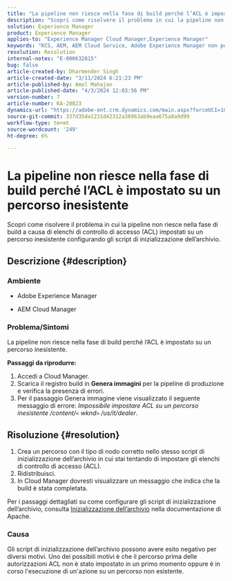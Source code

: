 ```yaml
---
title: "La pipeline non riesce nella fase di build perché l’ACL è impostato su un percorso inesistente"
description: "Scopri come risolvere il problema in cui la pipeline non riesce nella fase di build a causa di ACL impostati su un percorso inesistente."
solution: Experience Manager
product: Experience Manager
applies-to: "Experience Manager Cloud Manager,Experience Manager"
keywords: "KCS, AEM, AEM Cloud Service, Adobe Experience Manager non possono impostare l’acl su un percorso inesistente"
resolution: Resolution
internal-notes: "E-000632815"
bug: false
article-created-by: Dharmender Singh
article-created-date: "3/11/2024 6:21:23 PM"
article-published-by: Amol Mahajan
article-published-date: "4/3/2024 12:03:56 PM"
version-number: 7
article-number: KA-20823
dynamics-url: "https://adobe-ent.crm.dynamics.com/main.aspx?forceUCI=1&pagetype=entityrecord&etn=knowledgearticle&id=864b8c26-d4df-ee11-904c-6045bd05e816"
source-git-commit: 337d35da1231d42312a36963ab9eaa675a8a9d99
workflow-type: tm+mt
source-wordcount: '249'
ht-degree: 6%

---
```


# La pipeline non riesce nella fase di build perché l’ACL è impostato su un percorso inesistente


Scopri come risolvere il problema in cui la pipeline non riesce nella fase di build a causa di elenchi di controllo di accesso (ACL) impostati su un percorso inesistente configurando gli script di inizializzazione dell’archivio.

## Descrizione {#description}


### <b>Ambiente</b>

- Adobe Experience Manager


- AEM Cloud Manager




### <b>Problema/Sintomi</b>

La pipeline non riesce nella fase di build perché l’ACL è impostato su un percorso inesistente.

<b>Passaggi da riprodurre:</b>

1. Accedi a Cloud Manager.
2. Scarica il registro build in <b>Genera immagini</b> per la pipeline di produzione e verifica la presenza di errori.
3. Per il passaggio Genera immagine viene visualizzato il seguente messaggio di errore: *Impossibile impostare ACL su un percorso inesistente /content/`<` wknd`>` /us/it/dealer*.



## Risoluzione {#resolution}


1. Crea un percorso con il tipo di nodo corretto nello stesso script di inizializzazione dell’archivio in cui stai tentando di impostare gli elenchi di controllo di accesso (ACL).
2. Ridistribuisci.
3. In Cloud Manager dovresti visualizzare un messaggio che indica che la build è stata completata.


Per i passaggi dettagliati su come configurare gli script di inizializzazione dell’archivio, consulta [Inizializzazione dell’archivio](https://sling.apache.org/documentation/bundles/repository-initialization.html) nella documentazione di Apache.

### <b>Causa</b>

Gli script di inizializzazione dell’archivio possono avere esito negativo per diversi motivi. Uno dei possibili motivi è che il percorso prima delle autorizzazioni ACL non è stato impostato in un primo momento oppure è in corso l&#39;esecuzione di un&#39;azione su un percorso non esistente.
